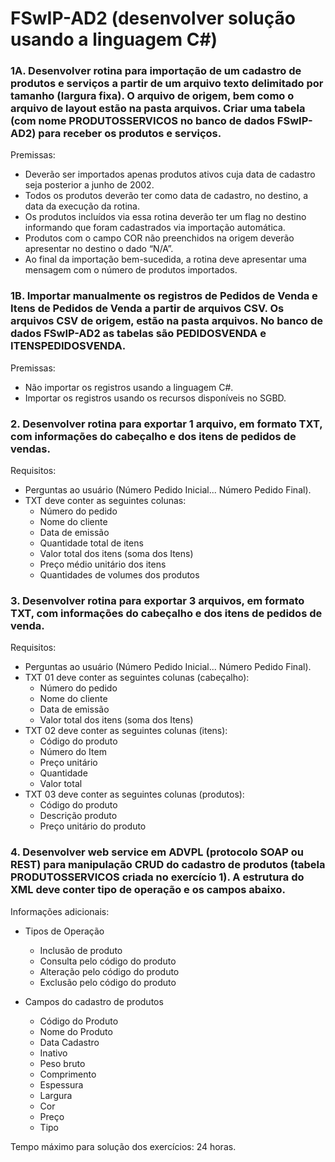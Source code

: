 # FSwIP-AD2 (desenvolver solução usando a linguagem C#)

### 1A. Desenvolver rotina para importação de um cadastro de produtos e serviços a partir de um arquivo texto delimitado por tamanho (largura fixa). O arquivo de origem, bem como o arquivo de layout estão na pasta arquivos. Criar uma tabela (com nome PRODUTOSSERVICOS no banco de dados FSwIP-AD2) para receber os produtos e serviços.
Premissas:
- Deverão ser importados apenas produtos ativos cuja data de cadastro seja posterior a junho de 2002.
- Todos os produtos deverão ter como data de cadastro, no destino, a data da execução da rotina.
- Os produtos incluídos via essa rotina deverão ter um flag no destino informando que foram cadastrados via importação automática.
- Produtos com o campo COR não preenchidos na origem deverão apresentar no destino o dado “N/A”.
- Ao final da importação bem-sucedida, a rotina deve apresentar uma mensagem com o número de produtos importados.


### 1B. Importar manualmente os registros de Pedidos de Venda e Itens de Pedidos de Venda a partir de arquivos CSV. Os arquivos CSV de origem, estão na pasta arquivos. No banco de dados FSwIP-AD2 as tabelas são PEDIDOSVENDA e ITENSPEDIDOSVENDA.
Premissas:
- Não importar os registros usando a linguagem C#.
- Importar os registros usando os recursos disponíveis no SGBD.

### 2. Desenvolver rotina para exportar 1 arquivo, em formato TXT, com informações do cabeçalho e dos itens de pedidos de vendas.
Requisitos:
- Perguntas ao usuário (Número Pedido Inicial... Número Pedido Final).
- TXT deve conter as seguintes colunas:
	- Número do pedido
	- Nome do cliente
	- Data de emissão
	- Quantidade total de itens
	- Valor total dos itens (soma dos Itens)
	- Preço médio unitário dos itens
	- Quantidades de volumes dos produtos


### 3. Desenvolver rotina para exportar 3 arquivos, em formato TXT, com informações do cabeçalho e dos itens de pedidos de venda.
Requisitos:
- Perguntas ao usuário (Número Pedido Inicial... Número Pedido Final).
- TXT 01 deve conter as seguintes colunas (cabeçalho):
	- Número do pedido
	- Nome do cliente
	- Data de emissão
	- Valor total dos itens (soma dos Itens)
- TXT 02 deve conter as seguintes colunas (itens):
	- Código do produto
	- Número do Item
	- Preço unitário
	- Quantidade
	- Valor total
- TXT 03 deve conter as seguintes colunas (produtos):
	- Código do produto
	- Descrição produto
	- Preço unitário do produto

### 4. Desenvolver web service em ADVPL (protocolo SOAP ou REST) para manipulação CRUD do cadastro de produtos (tabela PRODUTOSSERVICOS criada no exercício 1). A estrutura do XML deve conter tipo de operação e os campos abaixo.

Informações adicionais:
- Tipos de Operação
	- Inclusão de produto
	- Consulta pelo código do produto
	- Alteração pelo código do produto
	- Exclusão pelo código do produto

- Campos do cadastro de produtos
	- Código do Produto
	- Nome do Produto
	- Data Cadastro
	- Inativo
	- Peso bruto
	- Comprimento
	- Espessura
	- Largura
	- Cor
	- Preço
	- Tipo

Tempo máximo para solução dos exercícios: 24 horas.
